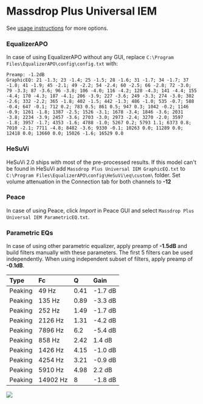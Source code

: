 # Massdrop Plus Universal IEM
See [usage instructions](https://github.com/jaakkopasanen/AutoEq#usage) for more options.

### EqualizerAPO
In case of using EqualizerAPO without any GUI, replace `C:\Program Files\EqualizerAPO\config\config.txt`
with:
```
Preamp: -1.2dB
GraphicEQ: 21 -1.3; 23 -1.4; 25 -1.5; 28 -1.6; 31 -1.7; 34 -1.7; 37 -1.8; 41 -1.9; 45 -2.1; 49 -2.2; 54 -2.4; 60 -2.5; 66 -2.8; 72 -3.0; 79 -3.3; 87 -3.6; 96 -3.8; 106 -4.0; 116 -4.2; 128 -4.3; 141 -4.4; 155 -4.4; 170 -4.3; 187 -4.1; 206 -3.9; 227 -3.6; 249 -3.3; 274 -3.0; 302 -2.6; 332 -2.2; 365 -1.8; 402 -1.5; 442 -1.3; 486 -1.0; 535 -0.7; 588 -0.4; 647 -0.1; 712 0.2; 783 0.5; 861 0.5; 947 0.3; 1042 -0.2; 1146 -0.9; 1261 -1.8; 1387 -2.5; 1526 -3.1; 1678 -3.4; 1846 -3.6; 2031 -3.8; 2234 -3.9; 2457 -3.6; 2703 -3.0; 2973 -2.4; 3270 -2.0; 3597 -1.8; 3957 -1.7; 4353 -1.6; 4788 -1.0; 5267 0.2; 5793 1.1; 6373 0.8; 7010 -2.1; 7711 -4.8; 8482 -3.6; 9330 -0.1; 10263 0.0; 11289 0.0; 12418 0.0; 13660 0.0; 15026 -1.6; 16529 0.0
```

### HeSuVi
HeSuVi 2.0 ships with most of the pre-processed results. If this model can't be found in HeSuVi add
`Massdrop Plus Universal IEM GraphicEQ.txt` to `C:\Program Files\EqualizerAPO\config\HeSuVi\eq\custom\` folder.
Set volume attenuation in the Connection tab for both channels to **-12**

### Peace
In case of using Peace, click *Import* in Peace GUI and select `Massdrop Plus Universal IEM ParametricEQ.txt`.

### Parametric EQs
In case of using other parametric equalizer, apply preamp of **-1.5dB** and build filters manually
with these parameters. The first 5 filters can be used independently.
When using independent subset of filters, apply preamp of **-0.1dB**.

| Type    | Fc       |    Q | Gain    |
|:--------|:---------|:-----|:--------|
| Peaking | 49 Hz    | 0.41 | -1.7 dB |
| Peaking | 135 Hz   | 0.89 | -3.3 dB |
| Peaking | 252 Hz   | 1.49 | -1.7 dB |
| Peaking | 2126 Hz  | 1.31 | -4.2 dB |
| Peaking | 7896 Hz  | 6.2  | -5.4 dB |
| Peaking | 858 Hz   | 2.42 | 1.4 dB  |
| Peaking | 1426 Hz  | 4.15 | -1.0 dB |
| Peaking | 4254 Hz  | 3.21 | -0.9 dB |
| Peaking | 5910 Hz  | 4.98 | 2.2 dB  |
| Peaking | 14902 Hz | 8    | -1.8 dB |

![](https://raw.githubusercontent.com/jaakkopasanen/AutoEq/master/results/oratory1990/usound/Massdrop%20Plus%20Universal%20IEM/Massdrop%20Plus%20Universal%20IEM.png)